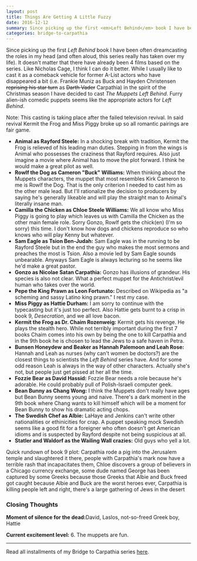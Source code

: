 ```yaml
---
layout: post
title: Things Are Getting A Little Fuzzy
date: 2016-12-12
summary: Since picking up the first <em>Left Behind</em> book I have been often dreamcasting the roles in my head (and often aloud, this series really has taken over my life). It doesn't matter that there have already been 4 films based on the series. Like Nicholas Cage, I think I can do it better...
categories: bridge-to-carpathia
---
```

Since picking up the first <em>Left Behind</em> book I have been often dreamcasting the roles in my head (and often aloud, this series really has taken over my life). It doesn't matter that there have already been 4 films based on the series. Like Nicholas Cage, I think I can do it better. While I usually like to cast it as a comeback vehicle for former A-List actors who have disappeared a bit (i.e. Frankie Muniz as Buck and Hayden Christensen <strike>reprising his star turn</strike> as <strike>Darth Vader</strike> Carpathia) in the spirit of the Christmas season I have decided to cast <em>The Muppets Left Behind</em>. Furry alien-ish comedic puppets seems like the appropriate actors for <em>Left Behind</em>.

Note: This casting is taking place after the failed television revival. In said revival Kermit the Frog and Miss Piggy broke up so all romantic pairings are fair game.

<ul>
<li><b>Animal as Rayford Steele:</b> In a shocking break with tradition, Kermit the Frog is relieved of his leading man duties. Stepping in from the wings is Animal who possesses the craziness that Rayford requires. Also just imagine a movie where Animal has to move the plot forward. I think he would make a great pilot as well.</li>
<li><b>Rowlf the Dog as Cameron "Buck" Williams:</b> When thinking about the Muppets characters, the muppet that most resembles Kirk Cameron to me is Rowlf the Dog. That is the only criterion I needed to cast him as the other male lead. But I'll rationalize the decision to producers by saying he's generally likeable and will play the straight man to Animal's literally insane man.</li>
<li><b>Camilla the Chicken as Chloe Steele Williams:</b> We all know who Miss Piggy is going to play which leaves us with Camilla the Chicken as the other main female role. Sorry Gonzo, Rowlf gets the chick(en) (I'm so sorry) this time. I don't know how dogs and chickens reproduce so who knows who will play Kenny but whatever.</li>
<li><b>Sam Eagle as Tsion Ben-Judah:</b> Sam Eagle was in the running to be Rayford Steele but in the end the guy who makes the most sermons and preaches the most is Tsion. Also a movie led by Sam Eagle sounds unbearable. Anyways Sam Eagle is always lecturing so he seems like he'd make a great pastor.</li>
<li><b>Gonzo as Nicolae Satan Carpathia:</b> Gonzo has illusions of grandeur. His species is also not clear. What a perfect muppet for the Antichrist/evil human who takes over the world.</li>
<li><b>Pepe the King Prawn as Leon Fortunato:</b> Described on Wikipedia as "a scheming and sassy Latino king prawn." I rest my case.
<li><b>Miss Piggy as Hattie Durham:</b> I am sorry to continue with the typecasting but it's just too perfect. Also Hattie gets burnt to a crisp in book 9, <em>Desecration</em>, and we all love bacon.</li>
<li><b>Kermit the Frog as Dr. Chaim Rozenweig:</b> Kermit gets his revenge. He plays the stealth hero. While not terribly important during the first 7 books Chaim comes into his own by being the one to kill Carpathia and in the 9th book he is chosen to lead the Jews to a safe haven in Petra.</li>
<li><b>Bunsen Honeydew and Beaker as Hannah Palemoon and Leah Rose:</b> Hannah and Leah as nurses (why can't women be doctors?) are the closest things to scientists the <em>Left Behind</em> series have. And for some odd reason Leah is always in the way of other characters. Actually she's not, but people just get pissed at her all the time.
<li><b>Fozzie Bear as David Hassid:</b> Fozzie Bear needs a role because he's adorable. He could probably pull of Polish-Israeli computer geek.</li>
<li><b>Bean Bunny as Chang Wong:</b> I think the Muppets don't really have ages but Bean Bunny seems young and naive. There's a dark moment in the 9th book where Chang wants to kill himself which will be a moment for Bean Bunny to show his dramatic acting chops.</li>
<li><b>The Swedish Chef as Albie:</b> LaHaye and Jenkins can't write other nationalities or ethinicities for crap. A puppet speaking mock Swedish seems like a good fit for a foreigner who often doesn't get American idioms and is suspected by Rayford despite not being suspicious at all.</li>
<li><b>Statler and Waldorf as the Wailing Wall crazies:</b> Old guys who yell a lot.</li>
</ul>

Quick rundown of book 9 plot: Carpathia rode a pig into the Jerusalem temple and slaughtered it there, people with Carpathia's mark now have a terrible rash that incapacitates them, Chloe discovers a group of believers in a Chicago currency exchange, some dude named George has been captured by some Greeks because those Greeks that Albie and Buck freed got caught because Albie and Buck are the worst heroes ever, Carpathia is killing people left and right, there's a large gathering of Jews in the desert

<h3>Closing Thoughts</h3>

<p><b>Moment of silence for the dead:</b>David, Laslos, not-so-freed Greek boy, Hattie</p>

<p><b>Current excitement level:</b> 6. The muppets are fun.</p>

<hr>
Read all installments of my Bridge to Carpathia series <a href="https://hsureads.github.io/category/bridge-to-carpathia/">here</a>.
